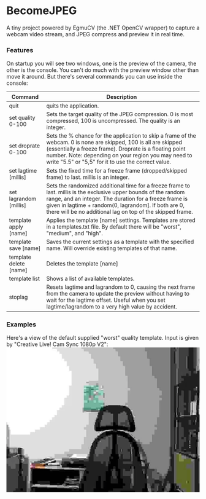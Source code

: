 # BecomeJPEG
A tiny project powered by EgmuCV (the .NET OpenCV wrapper) to capture a webcam video stream, and JPEG compress and preview it in real time.

### Features
On startup you will see two windows, one is the preview of the camera, the other is the console.
You can't do much with the preview window other than move it around.
But there's several commands you can use inside the console:

| Command | Description |
| --- | --- |
| quit | quits the application. |
| set quality 0-100 | Sets the target quality of the JPEG compression. 0 is most compressed, 100 is uncompressed. The quality is an integer. |
| set droprate 0-100 | Sets the % chance for the application to skip a frame of the webcam. 0 is none are skipped, 100 is all are skipped (essentially a freeze frame). Droprate is a floating point number. Note: depending on your region you may need to write "5.5" or "5,5" for it to use the correct value. | 
| set lagtime [millis] | Sets the fixed time for a freeze frame (dropped/skipped frame) to last. millis is an integer. |
| set lagrandom [millis] | Sets the randomized additional time for a freeze frame to last. millis is the exclusive upper bounds of the random range, and an integer. The duration for a freeze frame is given in lagtime + random(0, lagrandom]. If both are 0, there will be no additional lag on top of the skipped frame. |
| template apply [name] | Applies the template [name] settings. Templates are stored in a templates.txt file. By default there will be "worst", "medium", and "high". |
| template save [name] | Saves the current settings as a template with the specified name. Will override existing templates of that name. |
| template delete [name] | Deletes the template [name] |
| template list | Shows a list of available templates. |
| stoplag | Resets lagtime and lagrandom to 0, causing the next frame from the camera to update the preview without having to wait for the lagtime offset. Useful when you set lagtime/lagrandom to a very high value by accident. |

### Examples 

Here's a view of the default supplied "worst" quality template. Input is given by "Creative Live! Cam Sync 1080p V2":
![Thats a lot of compression](images/worstTemplateOut.gif)